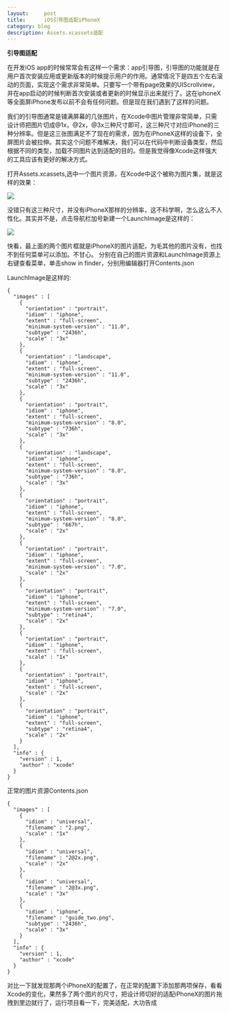 ```yaml
---
layout:     post
title:      iOS引导图适配iPhoneX
category: blog
description: Assets.xcassets适配
---
```


**引导图适配**

在开发iOS app的时候常常会有这样一个需求：app引导图，引导图的功能就是在用户首次安装应用或更新版本的时候提示用户的作用。通常情况下是四五个左右滚动的页面，实现这个需求非常简单。只要写一个带有page效果的UIScrollview，并在app启动的时候判断首次安装或者更新的时候显示出来就行了。这在iphoneX等全面屏iPhone发布以前不会有任何问题。但是现在我们遇到了这样的问题。

我们的引导图通常是铺满屏幕的几张图片，在Xcode中图片管理非常简单，只需设计师把图片切成@1x，@2x，@3x三种尺寸即可，这三种尺寸对应iPhone的三种分辨率。但是这三张图满足不了现在的需求，因为在iPhoneX这样的设备下，全屏图片会被拉伸。其实这个问题不难解决，我们可以在代码中判断设备类型，然后根据不同的类型，加载不同图片达到适配的目的。但是我觉得像Xcode这样强大的工具应该有更好的解决方式。

打开Assets.xcassets,选中一个图片资源，在Xcode中这个被称为图片集，就是这样的效果：

![](http://bucket-zyf.oss-cn-beijing.aliyuncs.com/%E5%B1%8F%E5%B9%95%E5%BF%AB%E7%85%A7%202018-12-28%20%E4%B8%8B%E5%8D%884.15.18.png)

没错只有这三种尺寸，并没有iPhoneX那样的分辨率，这不科学啊，怎么这么不人性化。其实并不是，点击导航栏加号新建一个LaunchImage是这样的：

![](http://bucket-zyf.oss-cn-beijing.aliyuncs.com/%E5%B1%8F%E5%B9%95%E5%BF%AB%E7%85%A7%202018-12-28%20%E4%B8%8B%E5%8D%884.23.22.png) 

快看，最上面的两个图片框就是iPhoneX的图片适配，为毛其他的图片没有，也找不到任何菜单可以添加。不甘心。
分别在自己的图片资源和LaunchImage资源上右键查看菜单，单击show in finder，分别用编辑器打开Contents.json

LaunchImage是这样的:

```
{
  "images" : [
    {
      "orientation" : "portrait",
      "idiom" : "iphone",
      "extent" : "full-screen",
      "minimum-system-version" : "11.0",
      "subtype" : "2436h",
      "scale" : "3x"
    },
    {
      "orientation" : "landscape",
      "idiom" : "iphone",
      "extent" : "full-screen",
      "minimum-system-version" : "11.0",
      "subtype" : "2436h",
      "scale" : "3x"
    },
    {
      "orientation" : "portrait",
      "idiom" : "iphone",
      "extent" : "full-screen",
      "minimum-system-version" : "8.0",
      "subtype" : "736h",
      "scale" : "3x"
    },
    {
      "orientation" : "landscape",
      "idiom" : "iphone",
      "extent" : "full-screen",
      "minimum-system-version" : "8.0",
      "subtype" : "736h",
      "scale" : "3x"
    },
    {
      "orientation" : "portrait",
      "idiom" : "iphone",
      "extent" : "full-screen",
      "minimum-system-version" : "8.0",
      "subtype" : "667h",
      "scale" : "2x"
    },
    {
      "orientation" : "portrait",
      "idiom" : "iphone",
      "extent" : "full-screen",
      "minimum-system-version" : "7.0",
      "scale" : "2x"
    },
    {
      "orientation" : "portrait",
      "idiom" : "iphone",
      "extent" : "full-screen",
      "minimum-system-version" : "7.0",
      "subtype" : "retina4",
      "scale" : "2x"
    },
    {
      "orientation" : "portrait",
      "idiom" : "iphone",
      "extent" : "full-screen",
      "scale" : "1x"
    },
    {
      "orientation" : "portrait",
      "idiom" : "iphone",
      "extent" : "full-screen",
      "scale" : "2x"
    },
    {
      "orientation" : "portrait",
      "idiom" : "iphone",
      "extent" : "full-screen",
      "subtype" : "retina4",
      "scale" : "2x"
    }
  ],
  "info" : {
    "version" : 1,
    "author" : "xcode"
  }
}
```

正常的图片资源Contents.json

```
{
  "images" : [
    {
      "idiom" : "universal",
      "filename" : "2.png",
      "scale" : "1x"
    },
    {
      "idiom" : "universal",
      "filename" : "2@2x.png",
      "scale" : "2x"
    },
    {
      "idiom" : "universal",
      "filename" : "2@3x.png",
      "scale" : "3x"
    },
    {
      "idiom" : "iphone",
      "filename" : "guide_two.png",
      "subtype" : "2436h",
      "scale" : "3x"
    }
  ],
  "info" : {
    "version" : 1,
    "author" : "xcode"
  }
}
```

对比一下就发现那两个iPhoneX的配置了，在正常的配置下添加那两项保存，看看Xcode的变化，果然多了两个图片的尺寸，把设计师切好的适配iPhoneX的图片拖拽到里边就行了，运行项目看一下，完美适配，大功告成